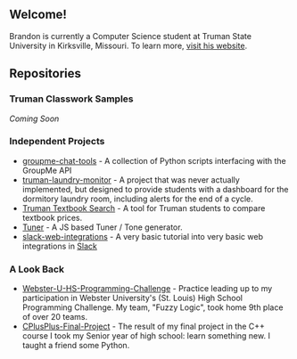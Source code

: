 ## Welcome!
Brandon is currently a Computer Science student at Truman State University in Kirksville, Missouri. To learn more, [visit his website](https://brandoningli.com).

## Repositories

### Truman Classwork Samples
*Coming Soon*
### Independent Projects
+ [groupme-chat-tools](https://github.com/mrbmi513/groupme-chat-tools) - A collection of Python scripts interfacing with the GroupMe API
+ [truman-laundry-monitor](https://github.com/mrbmi513/truman-laundry-monitor) - A project that was never actually implemented, but designed to provide students with a dashboard for the dormitory laundry room, including alerts for the end of a cycle.
+ [Truman Textbook Search](https://mrbmi513.github.io/booksearch) - A tool for Truman students to compare textbook prices.
+ [Tuner](https://mrbmi513.github.io/tuner) - A JS based Tuner / Tone generator.
+ [slack-web-integrations](https://mrbmi513.github.io/slack-web-integrations/) - A very basic tutorial into very basic web integrations in [Slack](https://slack.com/)

### A Look Back
+ [Webster-U-HS-Programming-Challenge](https://github.com/mrbmi513/Webster-U-HS-Programming-Challenge) - Practice leading up to my participation in Webster University's (St. Louis) High School Programming Challenge. My team, "Fuzzy Logic", took home 9th place of over 20 teams.
+ [CPlusPlus-Final-Project](https://github.com/mrbmi513/CPlusPlus-Final-Project) - The result of my final project in the C++ course I took my Senior year of high school: learn something new. I taught a friend some Python.
